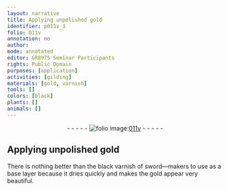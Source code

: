 ```yaml
---
layout: narrative
title: Applying unpolished gold
identifier: p011v_3
folio: 011v
annotation: no
author:
mode: annotated
editor: GR8975 Seminar Participants
rights: Public Domain
purposes: [application]
activities: [gilding]
materials: [gold, varnish]
tools: []
colors: [black]
plants: []
animals: []
---
```


 <div class="folio" align="center">- - - - - <a href="http://gallica.bnf.fr/ark:/12148/btv1b10500001g/f28.image" target="_blank"><img src="https://cu-mkp.github.io/GR8975-edition/assets/photo-icon.png" alt="folio image: " style="display:inline-block; margin-bottom:-3px;"/>011v</a> - - - - - </div> 

## Applying <span class="material_format">unpolished <span class="material">gold</span></span>

 
 <span class="activity"></span>  There is nothing better than the <span class="material_format"><span class="color">black</span> <span class="material">varnish</span> of sword—makers</span> to use as a base layer because it dries quickly and makes the <span class="material">gold</span> appear very beautiful.
 